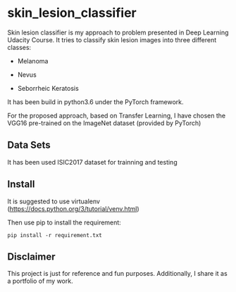 # skin_lesion_classifier

Skin lesion classifier is my approach to problem presented in Deep Learning Udacity Course. It tries to classify skin lesion images into three different classes: 

- Melanoma

- Nevus

- Seborrheic Keratosis


It has been build in python3.6 under the PyTorch framework. 

For the proposed approach, based on Transfer Learning, I have chosen the VGG16 pre-trained on the ImageNet dataset (provided by PyTorch) 


Data Sets 
--------

It has been used ISIC2017 dataset for trainning and testing


Install
--------

It is suggested to use virtualenv (https://docs.python.org/3/tutorial/venv.html)

Then use pip to install the requirement:

```
pip install -r requirement.txt
```

Disclaimer
--------

This project is just for reference and fun purposes. Additionally, I share it as a portfolio of my work.
